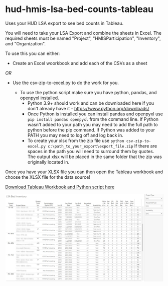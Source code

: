 # hud-hmis-lsa-bed-counts-tableau
Uses your HUD LSA export to see bed counts in Tableau.

You will need to take your LSA Export and combine the sheets in Excel.  The required sheets must be named "Project", "HMISParticipation", "Inventory", and "Organization".

To use this you can either: 

* Create an Excel woorkbook and add each of the CSVs as a sheet

*OR* 

* Use the csv-zip-to-excel.py to do the work for you.

  * To use the python script make sure you have python, pandas, and openpyxl installed.
    * Python 3.9+ should work and can be downloaded here if you don't already have it - https://www.python.org/downloads/
    * Once Python is installed you can install pandas and openpyxl use `pip install pandas openpyxl` from the command line.  If Python wasn't added to your path you may need to add the full path to python before the pip command. If Python was added to your PATH you may need to log off and log back in.
    * To create your xlsx from the zip file use `python csv-zip-to-excel.py c:\path_to_your_export\export_file.zip`  If there are spaces in the path you will need to surround them by quotes.  The output xlsx will be placed in the same folder that the zip was originally located in.
   
Once you have your XLSX file you can then open the Tableau workbook and choose the XLSX file for the data source!

[Download Tableau Workbook and Python script here](https://github.com/nmbgeek/hud-hmis-lsa-bed-counts-tableau/releases/latest)

![Tableau Preview](./preview.jpg)
